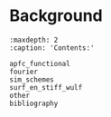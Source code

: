 # Background

```{toctree}
:maxdepth: 2
:caption: 'Contents:'

apfc_functional
fourier
sim_schemes
surf_en_stiff_wulf
other
bibliography
```
